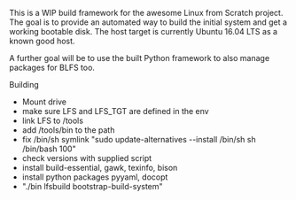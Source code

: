 This is a WIP build framework for the awesome Linux from Scratch project. The
goal is to provide an automated way to build the initial system and get a
working bootable disk. The host target is currently Ubuntu 16.04 LTS as a known
good host.

A further goal will be to use the built Python framework to also manage packages
for BLFS too.

Building

* Mount drive
* make sure LFS and LFS_TGT are defined in the env
* link LFS to /tools
* add /tools/bin to the path
* fix /bin/sh symlink "sudo update-alternatives --install /bin/sh sh /bin/bash 100"
* check versions with supplied script
* install build-essential, gawk, texinfo, bison
* install python packages pyyaml, docopt
* "./bin lfsbuild bootstrap-build-system"
